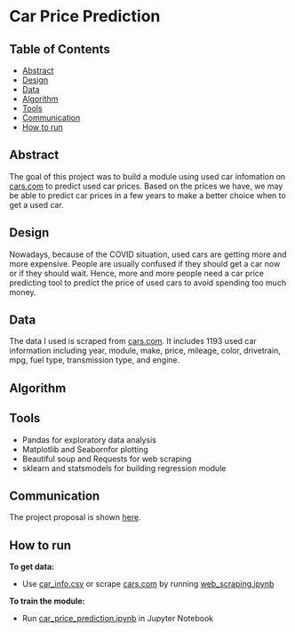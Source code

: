 # Car Price Prediction

## Table of Contents
- [Abstract](#link-part-1)
- [Design](#link-part-2)
- [Data](#link-part-3)
- [Algorithm](#link-part-4)
- [Tools](#link-part-5)
- [Communication](#link-part-6)
- [How to run](#link-part-7)

## <a name="link-part-1">Abstract</a>

The goal of this project was to build a module using used car
infomation on [cars.com](https://www.cars.com) to predict used
car prices. Based on the prices we have, we may be able to predict
car prices in a few years to make a better choice when to get a
used car.

## <a name="link-part-2">Design</a>

Nowadays, because of the COVID situation, used cars are getting more and more expensive.
People are usually confused if they should get a car now or if they should wait. Hence,
more and more people need a car price predicting tool to predict the price of used cars
to avoid spending too much money.

## <a name="link-part-3">Data</a>

The data I used is scraped from [cars.com](https://www.cars.com).
It includes 1193 used car information including year, module, make,
price, mileage, color, drivetrain, mpg, fuel type, transmission type,
and engine. 

## <a name="link-part-4">Algorithm</a>



## <a name="link-part-5">Tools</a>

* Pandas for exploratory data analysis
* Matplotlib and Seabornfor plotting
* Beautiful soup and Requests for web scraping
* sklearn and statsmodels for building regression module

## <a name="link-part-6">Communication</a>

The project proposal is shown [here](/proposal.md).

## <a name="link-part-7">How to run</a>

**To get data:**

* Use [car_info.csv](/car_info.csv) or scrape [cars.com](https://www.cars.com) by running [web_scraping.ipynb](/web_scraping.ipynb)

**To train the module:**

* Run [car_price_prediction.ipynb](/car_price_prediction.ipynb) in Jupyter Notebook
